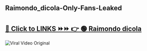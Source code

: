 
 ## Raimondo_dicola-Only-Fans-Leaked

# <h2><a href="https://clipsfans.com/Raimondo_dicola&ref=git">🔗 Click to LINKS ⏩⏩ 👉 🟢 Raimondo dicola </a></h2>

<a href="https://clipsfans.com/Raimondo_dicola&ref=git" rel="nofollow" data-target="animated-image.originalLink"><img src="https://i.ibb.co.com/xMMVF88/686577567.gif" alt="Viral Video Original" style="max-width: 100%; display: inline-block;" data-target="animated-image.originalImage"></a>
